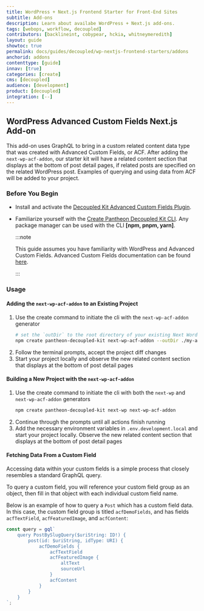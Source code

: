 ```yaml
---
title: WordPress + Next.js Frontend Starter for Front-End Sites
subtitle: Add-ons
description: Learn about availabe WordPress + Next.js add-ons.
tags: [webops, workflow, decoupled]
contributors: [backlineint, cobypear, hckia, whitneymeredith]
layout: guide
showtoc: true
permalink: docs/guides/decoupled/wp-nextjs-frontend-starters/addons
anchorid: addons
contenttype: [guide]
innav: [true]
categories: [create]
cms: [decoupled]
audience: [development]
product: [decoupled]
integration: [--]
---
```


## WordPress Advanced Custom Fields Next.js Add-on

This add-on uses GraphQL to bring in a custom related content data type that was
created with Advanced Custom Fields, or ACF. After adding the
`next-wp-acf-addon`, our starter kit will have a related content section that
displays at the bottom of post detail pages, if related posts are specified on
the related WordPress post. Examples of querying and using data from ACF will be
added to your project.

### Before You Begin

- Install and activate the
  [Decoupled Kit Advanced Custom Fields Plugin](/docs/backend-starters/decoupled-wordpress/add-ons#decoupled-kit-acf-plugin).

- Familiarize yourself with the
  [Create Pantheon Decoupled Kit CLI](https://www.npmjs.com/package/create-pantheon-decoupled-kit/).
  Any package manager can be used with the CLI **[npm, pnpm, yarn]**.

  :::note

  This guide assumes you have familiarity with WordPress and Advanced Custom
  Fields. Advanced Custom Fields documentation can be found
  [here](https://www.advancedcustomfields.com/resources/).

  :::

### Usage

#### Adding the `next-wp-acf-addon` to an Existing Project

1. Use the create command to initiate the cli with the `next-wp-acf-addon`
   generator
   ```bash
   # set the `outDir` to the root directory of your existing Next WordPress Starter
   npm create pantheon-decoupled-kit next-wp-acf-addon --outDir ./my-app-dir
   ```
1. Follow the terminal prompts, accept the project diff changes
1. Start your project locally and observe the new related content section that
   displays at the bottom of post detail pages

#### Building a New Project with the `next-wp-acf-addon`

1. Use the create command to initiate the cli with both the `next-wp` and
   `next-wp-acf-addon` generators
   ```bash
   npm create pantheon-decoupled-kit next-wp next-wp-acf-addon
   ```
1. Continue through the prompts until all actions finish running
1. Add the necessary environment variables in `.env.development.local` and start
   your project locally. Observe the new related content section that displays
   at the bottom of post detail pages

#### Fetching Data From a Custom Field

Accessing data within your custom fields is a simple process that closely
resembles a standard GraphQL query.

To query a custom field, you will reference your custom field group as an
object, then fill in that object with each individual custom field name.

Below is an example of how to query a `Post` which has a custom field data. In
this case, the custom field group is titled `acfDemoFields`, and has fields
`acfTextField`, `acfFeaturedImage`, and `acfContent`:

```jsx
const query = gql`
	query PostBySlugQuery($uriString: ID!) {
		post(id: $uriString, idType: URI) {
			acfDemoFields {
				acfTextField
				acfFeaturedImage {
					altText
					sourceUrl
				}
				acfContent
			}
		}
	}
`;
```

